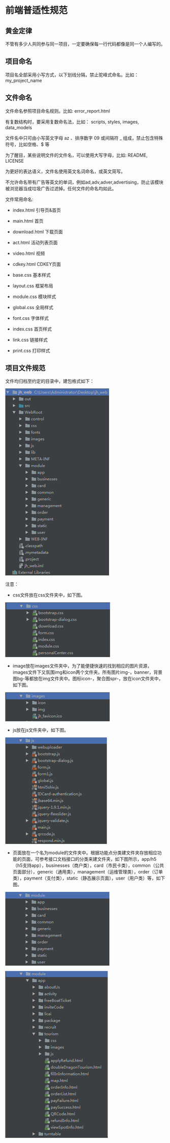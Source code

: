 # 前端普适性规范

## 黄金定律

不管有多少人共同参与同一项目，一定要确保每一行代码都像是同一个人编写的。

## 项目命名

项目名全部采用小写方式，以下划线分隔，禁止驼峰式命名。比如：my\_project\_name

## 文件命名

文件命名参照项目命名规则。比如: error\_report.html

有复数结构时，要采用复数命名法，比如： scripts, styles, images, data\_models

文件名中只可由小写英文字母 az 、排序数字 09 或间隔符 \_ 组成，禁止包含特殊符号，比如空格、$ 等

为了醒目，某些说明文件的文件名，可以使用大写字母，比如: README, LICENSE

为更好的表达语义，文件名使用英文名词命名，或英文简写。

不允许命名带有广告等英文的单词，例如ad,adv,adver,advertising，防止该模块被浏览器当成垃圾广告过滤掉。任何文件的命名均如此。

文件常用命名:

* index.html 引导页&首页

* main.html 首页

* download.html 下载页面

* act.html 活动列表页面

* video.html 视频

* cdkey.html CDKEY页面

* base.css 基本样式

* layout.css 框架布局

* module.css 模块样式

* global.css 全局样式

* font.css 字体样式

* index.css 首页样式

* link.css 链接样式

* print.css 打印样式

## 项目文件规范

文件均归档至约定的目录中，建包格式如下：

![](/assets/import.png)

注意：

* css文件放在css文件夹中，如下图。

![](/assets/import3.png)

* image放在images文件夹中，为了能便捷快速的找到相应的图片资源，images文件下又氛围img和icon两个文件夹。所有图片img-，banner，背景图bg-等都放在img文件夹中。图标icon-，聚合图spr-，放在icon文件夹中，如下图。

![](/assets/import4.png)

* js放在js文件夹中，如下图。

![](/assets/import5.png)

* 页面放在一个名为module的文件夹中。根据功能点分类建文件夹存放相应功能的页面，可参考接口文档接口的分类来建文件夹，如下图所示，app/h5（h5支持app），businesses（商户类），card（市民卡类），common（公共页面部分），generic（通用类），management（运维管理类），order（订单类），payment（支付类），static（静态展示页面），user（用户类）等，如下图。

![](/assets/import6.png)

![](/assets/import7.png)

